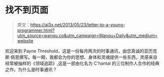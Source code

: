 # 找不到页面

> 原文：<https://al3x.net/2013/05/23/letter-to-a-young-programmer.html?utm_source=wanqu.co&utm_campaign=Wanqu+Daily&utm_medium=website>

欢迎来到 Payne Threshold，这是一份每月两次的时事通讯，由您真诚的亚历克斯·佩恩撰写。每一期，我都会为你的思想、身体和灵魂提供一些东西，灵感来自经常被抽样的《领域追踪》,这是一部由化名为 C'hantal 的三位制作人合作的经典之作。为什么是时事通讯？